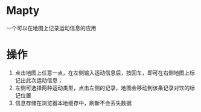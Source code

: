 # Mapty
一个可以在地图上记录运动信息的应用
# 操作
1. 点击地图上任意一点，在左侧输入运动信息后，按回车，即可在右侧地图上标记出此次运动信息；
2. 左侧可选择两种运动类型，点击左侧的记录，地图会移动到该条记录对饮的标记位置
3. 信息存储在浏览器本地缓存中，刷新不会丢失数据
